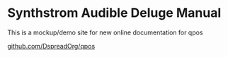 # Synthstrom Audible Deluge Manual

This is a mockup/demo site for new online documentation for qpos   

[github.com/DspreadOrg/qpos](https://github.com/DspreadOrg/qpos)
